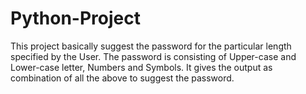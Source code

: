 # Python-Project

This project basically suggest the password for the particular length specified by the User.
The password is consisting of Upper-case and Lower-case letter, Numbers and Symbols.
It gives the output as combination of all the above to suggest the password.
